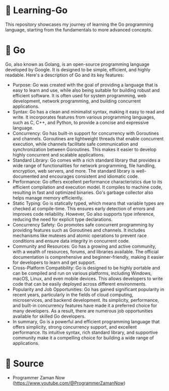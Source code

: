 # 🧠 Learning-Go
This repository showcases my journey of learning the Go programming language, starting from the fundamentals to more advanced concepts.

# 📄 Go
Go, also known as Golang, is an open-source programming language developed by Google. It is designed to be simple, efficient, and highly readable. Here's a description of Go and its key features:

- Purpose: Go was created with the goal of providing a language that is easy to learn and use, while also being suitable for building robust and efficient software. It is often used for system programming, web development, network programming, and building concurrent applications.
- Syntax: Go has a clean and minimalist syntax, making it easy to read and write. It incorporates features from various programming languages, such as C, C++, and Python, to provide a concise and expressive language.
- Concurrency: Go has built-in support for concurrency with Goroutines and channels. Goroutines are lightweight threads that enable concurrent execution, while channels facilitate safe communication and synchronization between Goroutines. This makes it easier to develop highly concurrent and scalable applications.
- Standard Library: Go comes with a rich standard library that provides a wide range of functionalities for network programming, file handling, encryption, web servers, and more. The standard library is well-documented and encourages consistent and idiomatic code.
- Performance: Go offers excellent performance characteristics due to its efficient compilation and execution model. It compiles to machine code, resulting in fast and optimized binaries. Go's garbage collector also helps manage memory efficiently.
- Static Typing: Go is statically typed, which means that variable types are checked at compile-time. This ensures early detection of errors and improves code reliability. However, Go also supports type inference, reducing the need for explicit type declarations.
- Concurrency Safety: Go promotes safe concurrent programming by providing features such as Goroutines and channels. It includes mechanisms like mutexes and atomic operations to prevent race conditions and ensure data integrity in concurrent code.
- Community and Resources: Go has a growing and active community, with a wealth of resources, forums, and libraries available. The official documentation is comprehensive and beginner-friendly, making it easier for developers to learn and get support.
- Cross-Platform Compatibility: Go is designed to be highly portable and can be compiled and run on various platforms, including Windows, macOS, Linux, and even mobile devices. This allows developers to write code that can be easily deployed across different environments.
- Popularity and Job Opportunities: Go has gained significant popularity in recent years, particularly in the fields of cloud computing, microservices, and backend development. Its simplicity, performance, and built-in concurrency features have made it a preferred choice for many developers. As a result, there are numerous job opportunities available for skilled Go developers.
- In summary, Go is a powerful and efficient programming language that offers simplicity, strong concurrency support, and excellent performance. Its intuitive syntax, rich standard library, and supportive community make it a compelling choice for building a wide range of applications.

#  🚩 Source
- Programmer Zaman Now (https://www.youtube.com/@ProgrammerZamanNow)



